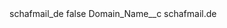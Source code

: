 <?xml version="1.0" encoding="UTF-8"?>
<CustomMetadata xmlns="http://soap.sforce.com/2006/04/metadata" xmlns:xsi="http://www.w3.org/2001/XMLSchema-instance" xmlns:xsd="http://www.w3.org/2001/XMLSchema">
    <label>schafmail_de</label>
    <protected>false</protected>
    <values>
        <field>Domain_Name__c</field>
        <value xsi:type="xsd:string">schafmail.de</value>
    </values>
</CustomMetadata>

